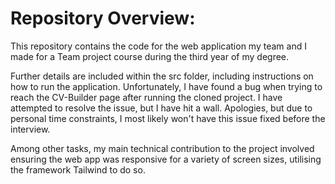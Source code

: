 # Repository Overview:

This repository contains the code for the web application my team and I made for a Team project course during the third year of my degree.

Further details are included within the src folder, including instructions on how to run the application. Unfortunately, I have found a bug when trying to reach the CV-Builder page after running the cloned project. I have attempted to resolve the issue, but I have hit a wall. Apologies, but due to personal time constraints, I most likely won't have this issue fixed before the interview.

Among other tasks, my main technical contribution to the project involved ensuring the web app was responsive for a variety of screen sizes, utilising the framework Tailwind to do so.
